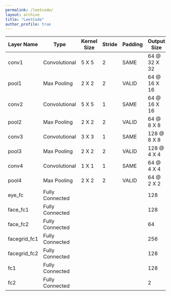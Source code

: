 ```yaml
---
permalink: /leetcode/
layout: archive
title: "LeetCode"
author_profile: true
---
```


| Layer Name | Type          | Kernel Size | Stride | Padding | Output Size  |
| --------   | ------------- | ----------- | ------ | ------- | ------------ |
| conv1      | Convolutional |  5 X 5      |   2    |  SAME   | 64 @ 32 X 32 |
| pool1      | Max Pooling   |  2 X 2      |   2    |  VALID  | 64 @ 16 X 16 |
| conv2      | Convolutional |  5 X 5      |   1    |  SAME   | 64 @ 16 X 16 |
| pool2      | Max Pooling   |  2 X 2      |   2    |  VALID  | 64 @ 8 X 8   |
| conv3      | Convolutional |  3 X 3      |   1    |  SAME   | 128 @ 8 X 8  |
| pool3      | Max Pooling   |  2 X 2      |   2    |  VALID  | 128 @ 4 X 4  |
| conv4      | Convolutional |  1 X 1      |   1    |  SAME   | 64 @ 4 X 4   |
| pool4      | Max Pooling   |  2 X 2      |   2    |  VALID  | 64 @ 2 X 2   |
| eye_fc     | Fully Connected |           |        |         | 128          |
| face_fc1   | Fully Connected |           |        |         | 128          |
| face_fc2   | Fully Connected |           |        |         | 64           |
| facegrid_fc1   | Fully Connected |           |        |         | 256      |
| facegrid_fc2   | Fully Connected |           |        |         | 128      |
| fc1   | Fully Connected |           |        |         | 128      |
| fc2   | Fully Connected |           |        |         | 2        |
